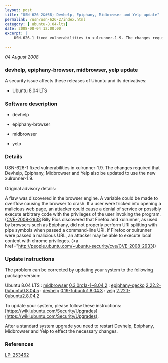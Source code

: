 ```yaml
---
layout: post
title: "USN-626-2&#58; Devhelp, Epiphany, Midbrowser and Yelp update"
permalink: /usn/usn-626-2/index.html
category: [ ubuntu-8.04-lts]
date: 2008-08-04 12:00:00
excerpt: |
    USN-626-1 fixed vulnerabilities in xulrunner-1.9. The changes required that Devhelp, Epiphany, Midbrowser and Yelp also be updated to use the new xulrunner-1.9.
    
--- 
```

 
 

*04 August 2008*

### devhelp, epiphany-browser, midbrowser, yelp update

A security issue affects these releases of Ubuntu and its derivatives:

* Ubuntu 8.04 LTS

### Software description

* devhelp 

* epiphany-browser 

* midbrowser 

* yelp 

### Details

USN-626-1 fixed vulnerabilities in xulrunner-1.9. The changes required that Devhelp, Epiphany, Midbrowser and Yelp also be updated to use the new xulrunner-1.9.

Original advisory details:

 A flaw was discovered in the browser engine. A variable could be made to overflow causing the browser to crash. If a user were tricked into opening a malicious web page, an attacker could cause a denial of service or possibly execute arbitrary code with the privileges of the user invoking the program. ([CVE-2008-2933](http://people.ubuntu.com/~ubuntu-security/cve/CVE-2008-2785">CVE-2008-2785</a>) Billy Rios discovered that Firefox and xulrunner, as used by browsers such as Epiphany, did not properly perform URI splitting with pipe symbols when passed a command-line URI. If Firefox or xulrunner were passed a malicious URL, an attacker may be able to execute local content with chrome privileges. (<a href="http://people.ubuntu.com/~ubuntu-security/cve/CVE-2008-2933)) 

### Update instructions

The problem can be corrected by updating your system to the following package version:

Ubuntu 8.04 LTS
 : [midbrowser](https://launchpad.net/ubuntu/+source/midbrowser) <span> [0.3.0rc1a-1~8.04.2](https://launchpad.net/ubuntu/+source/midbrowser/0.3.0rc1a-1~8.04.2) </span> 
 : [epiphany-gecko](https://launchpad.net/ubuntu/+source/epiphany-browser) <span> [2.22.2-0ubuntu0.8.04.5](https://launchpad.net/ubuntu/+source/epiphany-browser/2.22.2-0ubuntu0.8.04.5) </span> 
 : [devhelp](https://launchpad.net/ubuntu/+source/devhelp) <span> [0.19-1ubuntu1.8.04.3](https://launchpad.net/ubuntu/+source/devhelp/0.19-1ubuntu1.8.04.3) </span> 
 : [yelp](https://launchpad.net/ubuntu/+source/yelp) <span> [2.22.1-0ubuntu2.8.04.2](https://launchpad.net/ubuntu/+source/yelp/2.22.1-0ubuntu2.8.04.2) </span> 

To update your system, please follow these instructions: [https://wiki.ubuntu.com/Security/Upgrades](https://wiki.ubuntu.com/Security/Upgrades).

After a standard system upgrade you need to restart Devhelp, Epiphany, Midbrowser and Yelp to effect the necessary changes. 

### References

 
 [LP: 253462](https://launchpad.net/bugs/253462)
 

